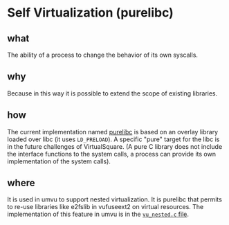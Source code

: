 Self Virtualization (purelibc)
====

what
----
The ability of a process to change the behavior of its own syscalls.

why
----
Because in this way it is possible to extend the scope of existing libraries.

how
----
The current implementation named [purelibc](https://github.com/virtualsquare/purelibc) is based on an overlay library loaded over libc (it uses `LD_PRELOAD`).
A specific "pure" target for the libc is in the future challenges of VirtualSquare. (A pure C library does not include the interface functions to the system calls,
a process can provide its own implementation of the system calls).

where
----
It is used in umvu to support nested virtualization. It is purelibc that permits to re-use libraries like e2fslib in vufuseext2 on virtual resources.
The implementation of this feature in umvu is in the [`vu_nested.c` file](https://github.com/virtualsquare/vuos/blob/master/umvu/src/vu_nesting.c).

<!--references:-->


